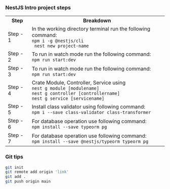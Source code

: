 ### NestJS Intro project steps

<table>
    <tr>
        <th>Step</th>
        <th>Breakdown</th>
    </tr>
    <tr>
        <td>Step - 1</td>
        <td>In the working directory terminal run the following command: <br> <code>npm i -g @nestjs/cli <br> nest new project-name</code></td>
    </tr>
    <tr>
        <td>Step - 2</td>
        <td>To run in watch mode run the following command: <br> <code>npm run start:dev</code></td>
    </tr>
    <tr>
        <td>Step - 3</td>
        <td>To run in watch mode run the following command: <br> <code>npm run start:dev</code></td>
    </tr>
    <tr>
        <td>Step - 4</td>
        <td>Crate Module, Controller, Service using <br><code>nest g module [modulename]</code><br><code>nest g controller [controllername]</code><br><code>nest g service [servicename]</code></td>
    </tr>
    <tr>
        <td>Step - 5</td>
        <td>Install class validator using following command: <br><code>npm i --save class-validator class-transformer</code></td>
    </tr>
    <tr>
        <td>Step - 6</td>
        <td>For database operation use following command: <br><code>npm install --save typeorm pg</code></td>
    </tr>
    <tr>
        <td>Step - 7</td>
        <td>For database operation use following command: <br><code>npm install --save @nestjs/typeorm typeorm pg</code></td>
    </tr>
</table>





### Git tips

```sh
git init
git remote add origin 'link'
git add .
git push origin main
```